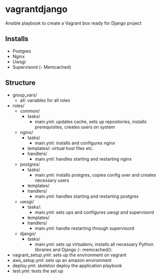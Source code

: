# vagrantdjango

Ansible playbook to create a Vagrant box ready for Django project

## Installs

- Postgres
- Nginx
- Uwsgi
- Supervisord
(- Memcached)

## Structure

- group_vars/
	- all: variables for all roles
- roles/
	- common/
		- tasks/
			- main.yml: updates cache, sets up repositories, installs prerequisites, creates users on system
	- nginx/
		- tasks/
			- main.yml: installs and configures nginx
		- templates/: virtual host files etc.
		- handlers/
			- main.yml: handles starting and restarting nginx
	- postgres/
		- tasks/
			- main.yml: installs postgres, copies config over and creates necessary users
		- templates/
		- handlers/
			- main.yml: handles starting and restarting postgres
	- uwsgi/
		- tasks/: 
			- main.yml: sets ups and configures uwsgi and supervisord
		- templates/
		- handlers/
			- main.yml: handle restarting through supervisord
	- django/
		- tasks/ 
			- main.yml: sets up virtualenv, installs all necessary Python libraries and Django
	(- memcached/):
- vagrant_setup.yml: sets up the environment on vagrant
- aws_setup.yml: sets up an amazon environment
- deploy.yml: skeleton deploy the application playbook
- test.yml: tests the set up



